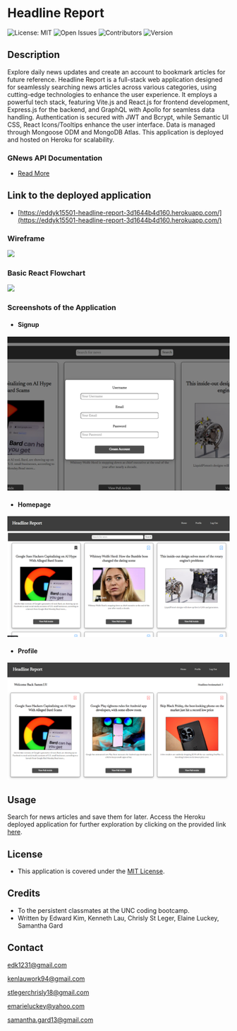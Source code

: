 # Headline Report
![License: MIT](https://img.shields.io/badge/License-MIT-yellow.svg)
![Open Issues](https://img.shields.io/github/issues/eddyK15501/headline-report.svg?color=brighgreen)
![Contributors](https://img.shields.io/github/contributors/eddyK15501/headline-report.svg?color=lightgrey)
![Version](https://img.shields.io/badge/Version-1.0.0-brightgreen.svg)

## Description

Explore daily news updates and create an account to bookmark articles for future reference. Headline Report is a full-stack web application designed for seamlessly searching news articles across various categories, using cutting-edge technologies to enhance the user experience. It employs a powerful tech stack, featuring Vite.js and React.js for frontend development, Express.js for the backend, and GraphQL with Apollo for seamless data handling. Authentication is secured with JWT and Bcrypt, while Semantic UI CSS, React Icons/Tooltips enhance the user interface. Data is managed through Mongoose ODM and MongoDB Atlas. This application is deployed and hosted on Heroku for scalability.

### GNews API Documentation

- [Read More](https://gnews.io/)

## Link to the deployed application

* [https://eddyk15501-headline-report-3d1644b4d160.herokuapp.com/](https://eddyk15501-headline-report-3d1644b4d160.herokuapp.com/)

### Wireframe

<img src="https://user-images.githubusercontent.com/88423414/283259514-8654dd14-8865-44eb-b782-441df05b9066.png" />

### Basic React Flowchart

<img src="https://user-images.githubusercontent.com/88423414/283259614-2544be0c-6af4-43a1-b54f-10c05571eec4.png" />

### Screenshots of the Application

* #### Signup

![Screenshot](/client/public/Images/account-creation.png)

* #### Homepage

![Screenshot](/client/public/Images/logged-in.png)

* #### Profile

![Screenshot](/client/public/Images/profile.png)

## Usage

Search for news articles and save them for later. Access the Heroku deployed application for further exploration by clicking on the provided link [here](https://eddyk15501-headline-report-3d1644b4d160.herokuapp.com/).

## License

* This application is covered under the [MIT License](./LICENSE).

## Credits
* To the persistent classmates at the UNC coding bootcamp.
* Written by Edward Kim, Kenneth Lau, Chrisly St Leger, Elaine Luckey, Samantha Gard

## Contact

edk1231@gmail.com

kenlauwork94@gmail.com

stlegerchrisly18@gmail.com

emarieluckey@yahoo.com

samantha.gard13@gmail.com
